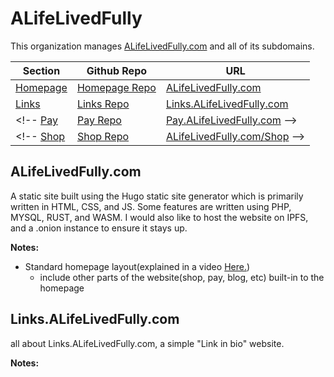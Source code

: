 # ALifeLivedFully
This organization manages [ALifeLivedFully.com](https://ALifeLivedFully.com) and all of its subdomains.

Section | Github Repo | URL
--- | --- | ---
[Homepage](#alifelivedfullycom) | [Homepage Repo](https://github.com/ALifeLivedFully-Domain/ALifeLivedFully.com) | [ALifeLivedFully.com](https://ALifeLivedFully.com)  
[Links](#Linksalifelivedfullycom) | [Links Repo](https://github.com/ALifeLivedFully-Domain/Links.ALifeLivedFully.com) | [Links.ALifeLivedFully.com](https://Links.ALifeLivedFully.com)  
<!-- [Pay](#Payalifelivedfullycom) | [Pay Repo](https://github.com/ALifeLivedFully-Domain/Pay.ALifeLivedFully.com) | [Pay.ALifeLivedFully.com](https://Pay.ALifeLivedFully.com)  -->
<!-- [Shop](#Alifelivedfullycomshop) | [Shop Repo](https://github.com/ALifeLivedFully-Domain/ALifeLivedFully.com/Shop) | [ALifeLivedFully.com/Shop](https://ALifeLivedFully.com/Shop)  -->

## ALifeLivedFully.com  
A static site built using the Hugo static site generator which is primarily written in HTML, CSS, and JS. Some features are written using PHP, MYSQL, RUST, and WASM. I would also like to host the website on IPFS, and a .onion instance to ensure it stays up.  

**Notes:**
- Standard homepage layout(explained in a video [Here.](https://www.youtube.com/watch?v=g0db5kA4BfQ&ab_channel=TheWebsiteArchitect))
  - include other parts of the website(shop, pay, blog, etc) built-in to the homepage

## Links.ALifeLivedFully.com  
all about Links.ALifeLivedFully.com, a simple "Link in bio" website.

**Notes:**


<!--
## Pay.ALifeLivedFully.com  
all about Pay.ALifeLivedFully.com, a simple Payment website.

**Notes:**
primary payment system monero, other crypto can be selected instead. also add links to things like venmo, cashapp, etc.
-->
<!--
## ALifeLivedFully.com/Shop
all about ALifeLivedFully.com/Shop, a simple Shop website.

**Notes:**
can you use the same technology used in atomic swaps to facilitate ecommerce, shipping, and proving someone recieved their package?
seller and buyer lock up funds into an smart contract, seller includes their half of the information needed to release the funds in the package being delivered, when buyer recieves the package they have the ability to release the funds and are incentivized to do so.
-->
